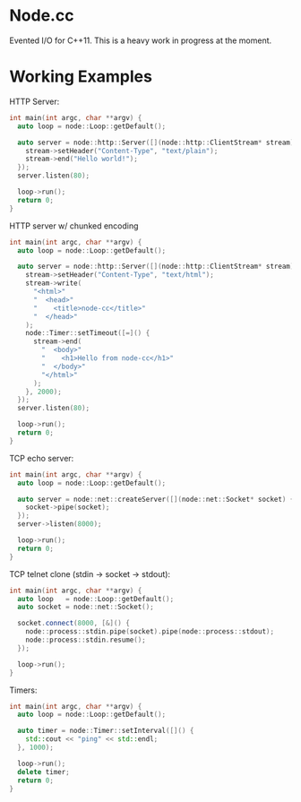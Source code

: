 Node.cc
=======
Evented I/O for C++11. This is a heavy work in progress at the moment.

Working Examples
================

HTTP Server:
```c++
int main(int argc, char **argv) {
  auto loop = node::Loop::getDefault();

  auto server = node::http::Server([](node::http::ClientStream* stream) {
    stream->setHeader("Content-Type", "text/plain");
    stream->end("Hello world!");
  });
  server.listen(80);

  loop->run();
  return 0;
}
```

HTTP server w/ chunked encoding
```c++
int main(int argc, char **argv) {
  auto loop = node::Loop::getDefault();

  auto server = node::http::Server([](node::http::ClientStream* stream) {
    stream->setHeader("Content-Type", "text/html");
    stream->write(
      "<html>"
      "  <head>"
      "    <title>node-cc</title>"
      "  </head>"
    );
    node::Timer::setTimeout([=]() {
      stream->end(
        "  <body>"
        "    <h1>Hello from node-cc</h1>"
        "  </body>"
        "</html>"
      );
    }, 2000);
  });
  server.listen(80);

  loop->run();
  return 0;
}
```

TCP echo server:
```c++
int main(int argc, char **argv) {
  auto loop = node::Loop::getDefault();

  auto server = node::net::createServer([](node::net::Socket* socket) {
    socket->pipe(socket);
  });
  server->listen(8000);

  loop->run();
  return 0;
}
```

TCP telnet clone (stdin -> socket -> stdout):
```c++
int main(int argc, char **argv) {
  auto loop   = node::Loop::getDefault();
  auto socket = node::net::Socket();

  socket.connect(8000, [&]() {
    node::process::stdin.pipe(socket).pipe(node::process::stdout);
    node::process::stdin.resume();
  });

  loop->run();
}
```

Timers:
```c++
int main(int argc, char **argv) {
  auto loop = node::Loop::getDefault();

  auto timer = node::Timer::setInterval([]() {
    std::cout << "ping" << std::endl;
  }, 1000);

  loop->run();
  delete timer;
  return 0;
}
```
